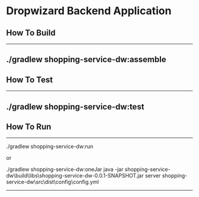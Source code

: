 
# Dropwizard Backend Application

## How To Build

----
./gradlew shopping-service-dw:assemble
----

## How To Test

----
./gradlew shopping-service-dw:test
----

## How To Run
----

./gradlew shopping-service-dw:run

or

./gradlew shopping-service-dw:oneJar
java -jar shopping-service-dw\build\libs\shopping-service-dw-0.0.1-SNAPSHOT.jar server shopping-service-dw\src\dist\config\config.yml

----